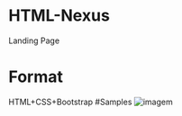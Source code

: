 # HTML-Nexus
Landing Page 
# Format
HTML+CSS+Bootstrap
#Samples
![imagem](https://user-images.githubusercontent.com/56487602/70843736-39705b80-1e16-11ea-8539-20567464fa69.jpg)

